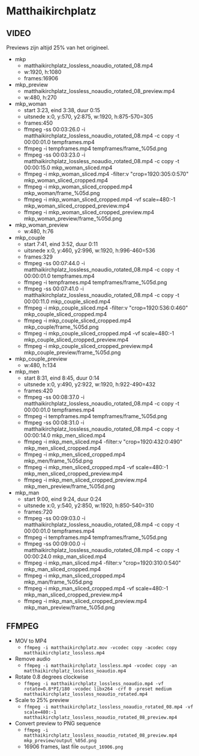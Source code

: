 # Matthaikirchplatz

## VIDEO

Previews zijn altijd 25% van het origineel.

* mkp
  * matthaikirchplatz_lossless_noaudio_rotated_08.mp4
  * w:1920, h:1080
  * frames:16906
* mkp_preview
  * matthaikirchplatz_lossless_noaudio_rotated_08_preview.mp4
  * w:480, h:270
* mkp_woman
  * start 3:23, eind 3:38, duur 0:15
  * uitsnede x:0, y:570, y2:875, w:1920, h:875-570=305
  * frames:450
  * ffmpeg -ss 00:03:26.0 -i matthaikirchplatz_lossless_noaudio_rotated_08.mp4 -c copy -t 00:00:01.0 tempframes.mp4
  * ffmpeg -i tempframes.mp4 tempframes/frame_%05d.png
  * ffmpeg -ss 00:03:23.0 -i matthaikirchplatz_lossless_noaudio_rotated_08.mp4 -c copy -t 00:00:15.0 mkp_woman_sliced.mp4
  * ffmpeg -i mkp_woman_sliced.mp4 -filter:v "crop=1920:305:0:570" mkp_woman_sliced_cropped.mp4
  * ffmpeg -i mkp_woman_sliced_cropped.mp4 mkp_woman/frame_%05d.png
  * ffmpeg -i mkp_woman_sliced_cropped.mp4 -vf scale=480:-1 mkp_woman_sliced_cropped_preview.mp4
  * ffmpeg -i mkp_woman_sliced_cropped_preview.mp4 mkp_woman_preview/frame_%05d.png
* mkp_woman_preview
  * w:480, h:76
* mkp_couple
  * start 7:41, eind 3:52, duur 0:11
  * uitsnede x:0, y:460, y2:996, w:1920, h:996-460=536
  * frames:329
  * ffmpeg -ss 00:07:44.0 -i matthaikirchplatz_lossless_noaudio_rotated_08.mp4 -c copy -t 00:00:01.0 tempframes.mp4
  * ffmpeg -i tempframes.mp4 tempframes/frame_%05d.png
  * ffmpeg -ss 00:07:41.0 -i matthaikirchplatz_lossless_noaudio_rotated_08.mp4 -c copy -t 00:00:11.0 mkp_couple_sliced.mp4
  * ffmpeg -i mkp_couple_sliced.mp4 -filter:v "crop=1920:536:0:460" mkp_couple_sliced_cropped.mp4
  * ffmpeg -i mkp_couple_sliced_cropped.mp4 mkp_couple/frame_%05d.png
  * ffmpeg -i mkp_couple_sliced_cropped.mp4 -vf scale=480:-1 mkp_couple_sliced_cropped_preview.mp4
  * ffmpeg -i mkp_couple_sliced_cropped_preview.mp4 mkp_couple_preview/frame_%05d.png
* mkp_couple_preview
  * w:480, h:134
* mkp_men
  * start 8:31, eind 8:45, duur 0:14
  * uitsnede x:0, y:490, y2:922, w:1920, h:922-490=432
  * frames:420
  * ffmpeg -ss 00:08:37.0 -i matthaikirchplatz_lossless_noaudio_rotated_08.mp4 -c copy -t 00:00:01.0 tempframes.mp4
  * ffmpeg -i tempframes.mp4 tempframes/frame_%05d.png
  * ffmpeg -ss 00:08:31.0 -i matthaikirchplatz_lossless_noaudio_rotated_08.mp4 -c copy -t 00:00:14.0 mkp_men_sliced.mp4
  * ffmpeg -i mkp_men_sliced.mp4 -filter:v "crop=1920:432:0:490" mkp_men_sliced_cropped.mp4
  * ffmpeg -i mkp_men_sliced_cropped.mp4 mkp_men/frame_%05d.png
  * ffmpeg -i mkp_men_sliced_cropped.mp4 -vf scale=480:-1 mkp_men_sliced_cropped_preview.mp4
  * ffmpeg -i mkp_men_sliced_cropped_preview.mp4 mkp_men_preview/frame_%05d.png
* mkp_man
  * start 9:00, eind 9:24, duur 0:24
  * uitsnede x:0, y:540, y2:850, w:1920, h:850-540=310
  * frames:720
  * ffmpeg -ss 00:09:03.0 -i matthaikirchplatz_lossless_noaudio_rotated_08.mp4 -c copy -t 00:00:01.0 tempframes.mp4
  * ffmpeg -i tempframes.mp4 tempframes/frame_%05d.png
  * ffmpeg -ss 00:09:00.0 -i matthaikirchplatz_lossless_noaudio_rotated_08.mp4 -c copy -t 00:00:24.0 mkp_man_sliced.mp4
  * ffmpeg -i mkp_man_sliced.mp4 -filter:v "crop=1920:310:0:540" mkp_man_sliced_cropped.mp4
  * ffmpeg -i mkp_man_sliced_cropped.mp4 mkp_man/frame_%05d.png
  * ffmpeg -i mkp_man_sliced_cropped.mp4 -vf scale=480:-1 mkp_man_sliced_cropped_preview.mp4
  * ffmpeg -i mkp_man_sliced_cropped_preview.mp4 mkp_man_preview/frame_%05d.png


## FFMPEG

* MOV to MP4
  * `ffmpeg -i matthaikirchplatz.mov -vcodec copy -acodec copy matthaikirchplatz_lossless.mp4`
* Remove audio
  * `ffmpeg -i matthaikirchplatz_lossless.mp4 -vcodec copy -an matthaikirchplatz_lossless_noaudio.mp4`
* Rotate 0.8 degrees clockwise
  * `ffmpeg -i matthaikirchplatz_lossless_noaudio.mp4 -vf rotate=0.8*PI/180 -vcodec libx264 -crf 0 -preset medium matthaikirchplatz_lossless_noaudio_rotated.mp4`
* Scale to 25% preview
  * `ffmpeg -i matthaikirchplatz_lossless_noaudio_rotated_08.mp4 -vf scale=480:-1 matthaikirchplatz_lossless_noaudio_rotated_08_preview.mp4`
* Convert preview to PNG sequence
  * `ffmpeg -i matthaikirchplatz_lossless_noaudio_rotated_08_preview.mp4 mkp_preview/output_%05d.png`
  * 16906 frames, last file `output_16906.png`
